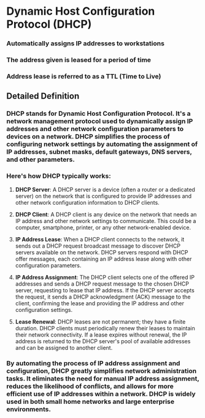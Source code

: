 # Dynamic Host Configuration Protocol (DHCP)

### Automatically assigns IP addresses to workstations

### The address given is leased for a period of time

### Address lease is referred to as a TTL (Time to Live)

## Detailed Definition

### DHCP stands for Dynamic Host Configuration Protocol. It's a network management protocol used to dynamically assign IP addresses and other network configuration parameters to devices on a network. DHCP simplifies the process of configuring network settings by automating the assignment of IP addresses, subnet masks, default gateways, DNS servers, and other parameters.

### Here's how DHCP typically works:

1. **DHCP Server**: A DHCP server is a device (often a router or a dedicated server) on the network that is configured to provide IP addresses and other network configuration information to DHCP clients.

2. **DHCP Client**: A DHCP client is any device on the network that needs an IP address and other network settings to communicate. This could be a computer, smartphone, printer, or any other network-enabled device.

3. **IP Address Lease**: When a DHCP client connects to the network, it sends out a DHCP request broadcast message to discover DHCP servers available on the network. DHCP servers respond with DHCP offer messages, each containing an IP address lease along with other configuration parameters.

4. **IP Address Assignment**: The DHCP client selects one of the offered IP addresses and sends a DHCP request message to the chosen DHCP server, requesting to lease that IP address. If the DHCP server accepts the request, it sends a DHCP acknowledgment (ACK) message to the client, confirming the lease and providing the IP address and other configuration settings.

5. **Lease Renewal**: DHCP leases are not permanent; they have a finite duration. DHCP clients must periodically renew their leases to maintain their network connectivity. If a lease expires without renewal, the IP address is returned to the DHCP server's pool of available addresses and can be assigned to another client.

### By automating the process of IP address assignment and configuration, DHCP greatly simplifies network administration tasks. It eliminates the need for manual IP address assignment, reduces the likelihood of conflicts, and allows for more efficient use of IP addresses within a network. DHCP is widely used in both small home networks and large enterprise environments.

